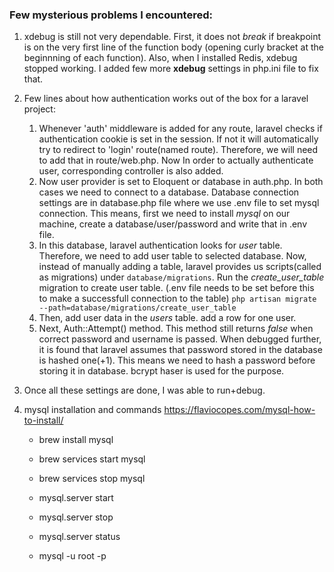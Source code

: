 ### Few mysterious problems I encountered:

1. xdebug is still not very dependable. First, it does not *break* if breakpoint is on the very first line of the function body (opening curly bracket at the beginnning of each function). Also, when I installed Redis, xdebug stopped working. I added few more **xdebug** settings in php.ini file to fix that.

2. Few lines about how authentication works out of the box for a laravel project: 
    1. Whenever 'auth' middleware is added for any route, laravel checks if authentication cookie is set in the session. If not it will automatically try to redirect to 'login' route(named route). Therefore, we will need to add that in route/web.php. Now In order to actually authenticate user, corresponding controller is also added. 
    2. Now user provider is set to Eloquent or database in auth.php. In both cases we need to connect to a database. Database connection settings are in database.php file where we use .env file to set mysql connection. This means, first we need to install *mysql* on our machine, create a database/user/password and write that in .env file.
    3. In this database, laravel authentication looks for *user* table. Therefore, we need to add user table to selected database. Now, instead of manually adding a table, laravel provides us scripts(called as migrations) under `database/migrations`. Run the *create_user_table* migration to create user table. (.env file needs to be set before this to make a successfull connection to the table)
    `php artisan migrate --path=database/migrations/create_user_table`
    4. Then, add user data in the *users* table. add a row for one user.
    5. Next, Auth::Attempt() method. This method still returns *false* when correct password and username is passed. When debugged further, it is found that laravel assumes that password stored in the database is hashed one(+1). This means we need to hash a password before storing it in database. bcrypt haser is used for the purpose.

3. Once all these settings are done, I was able to run+debug. 

4. mysql installation and commands
    https://flaviocopes.com/mysql-how-to-install/

    + brew install mysql
    + brew services start mysql
    + brew services stop mysql

    + mysql.server start
    + mysql.server stop
    + mysql.server status
    + mysql -u root -p